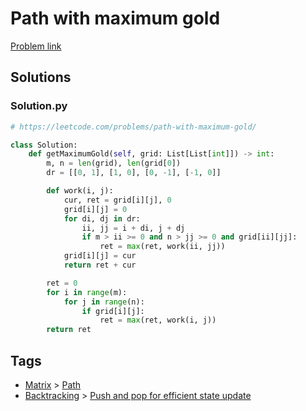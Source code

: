 # Path with maximum gold

[Problem link](https://leetcode.com/problems/path-with-maximum-gold/)

## Solutions


### Solution.py
```py
# https://leetcode.com/problems/path-with-maximum-gold/

class Solution:
    def getMaximumGold(self, grid: List[List[int]]) -> int:
        m, n = len(grid), len(grid[0])
        dr = [[0, 1], [1, 0], [0, -1], [-1, 0]]

        def work(i, j):
            cur, ret = grid[i][j], 0
            grid[i][j] = 0
            for di, dj in dr:
                ii, jj = i + di, j + dj
                if m > ii >= 0 and n > jj >= 0 and grid[ii][jj]:
                    ret = max(ret, work(ii, jj))
            grid[i][j] = cur
            return ret + cur

        ret = 0
        for i in range(m):
            for j in range(n):
                if grid[i][j]:
                    ret = max(ret, work(i, j))
        return ret
```
## Tags

* [Matrix](/Collections/matrix.md#matrix) > [Path](/Collections/matrix.md#path)
* [Backtracking](/Collections/backtracking.md#backtracking) > [Push and pop for efficient state update](/Collections/backtracking.md#push-and-pop-for-efficient-state-update)
